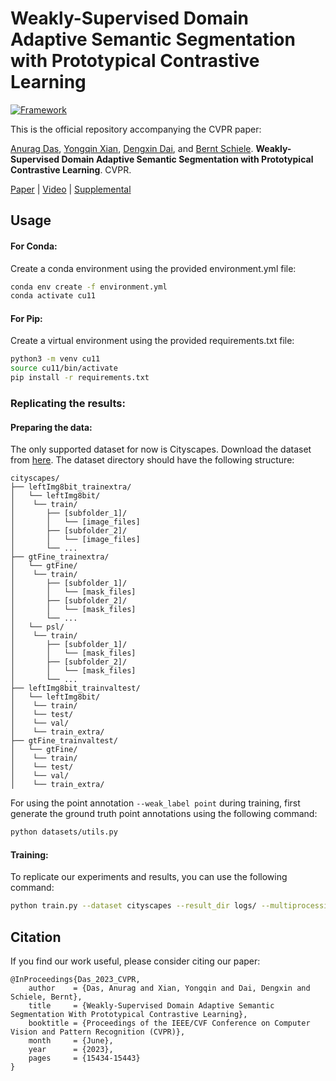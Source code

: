 # Weakly-Supervised Domain Adaptive Semantic Segmentation with Prototypical Contrastive Learning
[![Framework](https://img.shields.io/badge/PyTorch-%23EE4C2C.svg?&logo=PyTorch&logoColor=white)](https://pytorch.org/)


This is the official repository accompanying the CVPR paper:

[Anurag Das](https://anurag-198.github.io/), [Yongqin Xian](https://xianyongqin.github.io/), [Dengxin Dai](https://vas.mpi-inf.mpg.de/dengxin/), and [Bernt Schiele](https://scholar.google.com/citations?user=z76PBfYAAAAJ&hl=en). **Weakly-Supervised Domain Adaptive Semantic Segmentation with Prototypical Contrastive Learning**. CVPR.

[Paper](https://openaccess.thecvf.com/content/CVPR2023/papers/Das_Weakly-Supervised_Domain_Adaptive_Semantic_Segmentation_With_Prototypical_Contrastive_Learning_CVPR_2023_paper.pdf) | [Video](https://www.youtube.com/watch?v=Arg8p0Zrf9A) | [Supplemental](https://openaccess.thecvf.com/content/CVPR2023/supplemental/Das_Weakly-Supervised_Domain_Adaptive_CVPR_2023_supplemental.pdf)


## Usage

#### For Conda:
Create a conda environment using the provided environment.yml file:

```bash
conda env create -f environment.yml
conda activate cu11
```
#### For Pip:
Create a virtual environment using the provided requirements.txt file:

```bash
python3 -m venv cu11
source cu11/bin/activate
pip install -r requirements.txt
```

### Replicating the results:

#### Preparing the data:
The only supported dataset for now is Cityscapes. Download the dataset from [here](https://www.cityscapes-dataset.com/). The dataset directory should have the following structure:

```
cityscapes/
├── leftImg8bit_trainextra/
│   └── leftImg8bit/
│    └── train/
│       ├── [subfolder_1]/
│       │   └── [image_files]
│       ├── [subfolder_2]/
│       │   └── [image_files]
│       └── ...
├── gtFine_trainextra/
│   └── gtFine/
│    └── train/
│       ├── [subfolder_1]/
│       │   └── [mask_files]
│       ├── [subfolder_2]/
│       │   └── [mask_files]
│       └── ...
│   └── psl/
│    └── train/
│       ├── [subfolder_1]/
│       │   └── [mask_files]
│       ├── [subfolder_2]/
│       │   └── [mask_files]
│       └── ...
├── leftImg8bit_trainvaltest/
│   └── leftImg8bit/
│    └── train/
│    └── test/
│    └── val/
│    └── train_extra/
├── gtFine_trainvaltest/
│   └── gtFine/
│    └── train/
│    └── test/
│    └── val/
│    └── train_extra/
```


For using the point annotation ```--weak_label point``` during training, first generate the ground truth point annotations using the following command:

```bash
python datasets/utils.py
```

#### Training:
To replicate our experiments and results, you can use the following command:

```bash
python train.py --dataset cityscapes --result_dir logs/ --multiprocessing_distributed  --use_contrast  --bn_buffer --weak_label coarse --use_wl --imloss --improto
```

## Citation

If you find our work useful, please consider citing our paper:

```
@InProceedings{Das_2023_CVPR,
    author    = {Das, Anurag and Xian, Yongqin and Dai, Dengxin and Schiele, Bernt},
    title     = {Weakly-Supervised Domain Adaptive Semantic Segmentation With Prototypical Contrastive Learning},
    booktitle = {Proceedings of the IEEE/CVF Conference on Computer Vision and Pattern Recognition (CVPR)},
    month     = {June},
    year      = {2023},
    pages     = {15434-15443}
}
```
